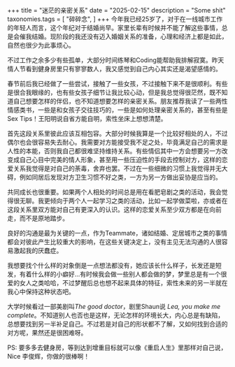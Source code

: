 +++
title = "迷茫的亲密关系"
date = "2025-02-15"
description = "Some shit"
taxonomies.tags = [
    "碎碎念",
]
+++
今年我已经25岁了，对于在一线城市工作的年轻人而言，这个年纪对于结婚尚早。家里长辈有时候并不能了解这些事情，总是会催我结婚。现阶段的我还没有迈入婚姻关系的准备，心理和经济上都是如此，自然也很少为此事烦心。

不过工作之余多少有些孤单，大部分时间练琴和Coding能帮助我排解寂寞。昨天情人节看到健身房里只有寥寥数人，我又感觉到自己内心其实还是渴望感情的。

春节前后我已经做了一些尝试，接触了一些女孩，不过接触下来不是很顺利。有些是很合我眼缘的，也有些女孩子细节让我比较心动，但是我总觉得很茫然，既不知道自己想要怎样的伴侣，也不知道想要怎样的亲密关系。朋友推荐我读了一些两性情感类书，一些是和女孩子交往技巧的，一些是如何处理亲密关系的，甚至有些是Sex Tips！王阳明说自省方能自明，索性坐床上想想清楚。

首先这段关系里彼此应该互相包容。大部分时候我算是一个比较好相处的人，不过偶尔也会很容易失去耐心。我需要对方能接受我不足之处，毕竟满足自己的需求是人性的本能，否则我自己都很难坚持维持关系。有些情侣其中一方会想要另一方改变成自己心目中完美的情人形象，甚至用一些压迫性的手段去控制对方，这样的恋爱关系我觉得是对自己的荼毒，舍弃也罢。不过在一些细微的习惯上我觉得并无大碍，例如同居后发现对方卫生习惯不好之类，一方为另一方做出妥协是应当的。

共同成长也很重要。如果两个人相处的时间总是用在看肥皂剧之类的活动，我会觉得很无聊。我更倾向于两个人一起学习之类的活动，比如一起学做菜啦，亦或者在这段关系里双方能对自己有更深入的认识。这样的恋爱关系至少双方都是在向前走，而不是原地踏步。

良好的沟通是最为关键的一点，作为Teammate，诸如结婚、定居城市之类的事情都会对彼此产生比较重大的影响，在这些关键决定上，没有主见无法沟通的人很容易激起我的厌蠢症。

我想要找个什么样的对象倒是一点想法都没有，她应该长什么样子，长发还是短发，有着什么样的小癖好...有时候我会做一些别人都会做的梦，梦里总是有一个很爱的女人之类哈哈，不过梦醒后总也想不起来具体的特征，索性未来的另一半就在我心中保持这种状态吧。

大学时候看过一部美剧叫*The good doctor*，剧里Shaun说 *Lea, you make me complete*。不知道别人也否也是这样，无论怎样的环境长大，内心总是有缺陷，总想要找到另一半补足自己。不过若是对自己的形状都不了解，又如何找到合适的对方呢，果然还是很困难呀。

PS: 要多多去健身房，等到达到增重目标就可以像《重启人生》里那样对自己说， Nice 李俊辉，你做的很棒啊！
